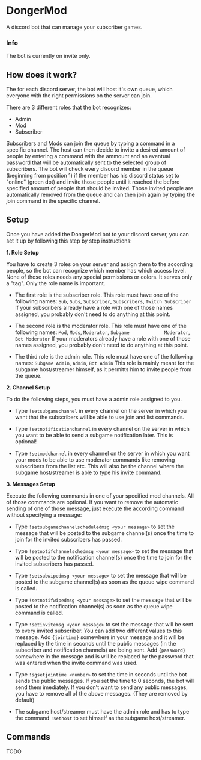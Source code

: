 # DongerMod

A discord bot that can manage your subscriber games.

### Info

The bot is currently on invite only.

## How does it work?

The for each discord server, the bot will host it's own queue, which everyone with the right permissions on the server can join.

There are 3 different roles that the bot recognizes:
- Admin
- Mod
- Subscriber

Subscribers and Mods can join the queue by typing a command in a specific channel. The host can then decide to invite a desired amount of people by entering a command with the ammount and an eventual password that will be automatically sent to the selected group of subscribers. The bot will check every discord member in the queue (beginning from position 1) if the member has his discord status set to "online" (green dot) and invite those people until it reached the before specified amount of people that should be invited. Those invited people are automatically removed from the queue and can then join again by typing the join command in the specific channel.


## Setup
Once you have added the DongerMod bot to your discord server, you can set it up by following this step by step instructions:


__1. Role Setup__
  
  You have to create 3 roles on your server and assign them to the according people, so the bot can recognize which member has which       access level. None of those roles needs any special permissions or colors. It serves only a "tag". Only the role name is important.
  
  - The first role is the subscriber role. This role must have one of the following names: `Sub`, `Subs`, `Subscriber`, `Subscribers`,       `Twitch Subscriber`
    If your subscribers already have a role with one of those names assigned, you probably don't need to do anything at this point.
  
  - The second role is the moderator role. This role must have one of the following names: `Mod`, `Mods`, `Moderator`, `Subgame             Moderator`, `Bot Moderator`
    If your moderators already have a role with one of those names assigned, you probably don't need to do anything at this point.
 
  - The third role is the admin role. This role must have one of the following names: `Subgame Admin`, `Admin`, `Bot Admin`
    This role is mainly meant for the subgame host/streamer himself, as it permitts him to invite people from the queue.
    
    
__2. Channel Setup__

  To do the following steps, you must have a admin role assigned to you.
 
  - Type `!setsubgamechannel` in every channel on the server in which you want that the subscribers will be able to use join and list       commands.
  
  - Type `!setnotificationchannel` in every channel on the server in which you want to be able to send a subgame notification later.         This is optional!
  
  - Type `!setmodchannel` in every channel on the server in which you want your mods to be able to use moderator commands like removing     subscribers from the list etc. This will also be the channel where the subgame host/streamer is able to type his invite command.


__3. Messages Setup__
 
  Execute the following commands in one of your specified mod channels. All of those commands are optional. If you want to remove the     automatic sending of one of those message, just execute the according command without specifying a message: 
  
  - Type `!setsubgamechannelscheduledmsg <your message>` to set the message that will be posted to the subgame channel(s) once the         time to join for the invited subscribers has passed.

  - Type `!setnotifchannelschedmsg <your message>` to set the message that will be posted to the notification channel(s) once the time     to join for the invited subscribers has passed.

  - Type `!setsubwipedmsg <your message>` to set the message that will be posted to the subgame channel(s) as soon as the queue wipe       command is called.
  
  - Type `!setnotifwipedmsg <your message>` to set the message that will be posted to the notification channel(s) as soon as the queue     wipe command is called.
  
  - Type `!setinvitemsg <your message>` to set the message that will be sent to every invited subscriber. You can add two different       values to this message. Add `{jointime}` somewhere in your message and it will be replaced by the time in seconds until the public       messages (in the subscriber and notification channels) are being sent. Add `{password}` somewhere in the message and is will be         replaced by the password that was entered when the invite command was used.
  
  - Type  `!sgsetjointime <number>` to set the time in seconds until the bot sends the public messages. If you set the time to 0           seconds, the bot will send them imediately. If you don't want to send any public messages, you have to remove all of the above           messages. (They are removed by default)
  
  - The subgame host/streamer must have the admin role and has to type the command `!sethost` to set himself as the subgame                 host/streamer.
  
  
## Commands

TODO
